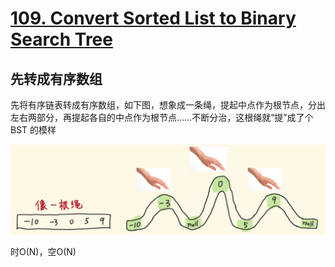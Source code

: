 # [109. Convert Sorted List to Binary Search Tree](https://leetcode.com/problems/convert-sorted-list-to-binary-search-tree/)

## 先转成有序数组 

先将有序链表转成有序数组，如下图，想象成一条绳，提起中点作为根节点，分出左右两部分，再提起各自的中点作为根节点……不断分治，这根绳就“提”成了个 BST 的模样

<img src="assets/b1fa4b53b441012493e96bde10833e4b997446d403ea04794a32df36a2d1f06e-image.png" alt="image.png" style="zoom:50%;" />

时O(N)，空O(N)

## 
